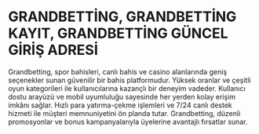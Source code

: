 # GRANDBETTİNG, GRANDBETTİNG KAYIT, GRANDBETTİNG GÜNCEL GİRİŞ ADRESİ

Grandbetting, spor bahisleri, canlı bahis ve casino alanlarında geniş seçenekler sunan güvenilir bir bahis platformudur. Yüksek oranlar ve çeşitli oyun kategorileri ile kullanıcılarına kazançlı bir deneyim vadeder. Kullanıcı dostu arayüzü ve mobil uyumluluğu sayesinde her yerden kolay erişim imkânı sağlar. Hızlı para yatırma-çekme işlemleri ve 7/24 canlı destek hizmeti ile müşteri memnuniyetini ön planda tutar. Grandbetting, düzenli promosyonlar ve bonus kampanyalarıyla üyelerine avantajlı fırsatlar sunar.
